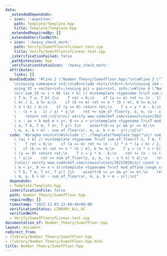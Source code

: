 ```yaml
---
data:
  _extendedDependsOn:
  - icon: ':question:'
    path: Template/Template.hpp
    title: Template/Template.hpp
  _extendedRequiredBy: []
  _extendedVerifiedWith:
  - icon: ':heavy_check_mark:'
    path: Verify/SumofFloorofLinear.test.cpp
    title: Verify/SumofFloorofLinear.test.cpp
  _isVerificationFailed: false
  _pathExtension: hpp
  _verificationStatusIcon: ':heavy_check_mark:'
  attributes:
    links: []
  bundledCode: "#line 2 \"Number_Theory/SumofFloor.hpp\"\n\n#line 2 \"Template/Template.hpp\"\
    \n\nusing namespace std;\n\n#include <bits/stdc++.h>\n\nusing i64 = long long;\n\
    using VI = vector<int>;\nusing pii = pair<int, int>;\n#line 4 \"Number_Theory/SumofFloor.hpp\"\
    \n// sum_{0 <= i < N} (ai + b) // m\ntemplate <typename T>\nT sum_of_floor(T n,\
    \ T m, T a, T b) {\n    T ret = 0;\n    if (a >= m) ret += (n - 1) * n * (a /\
    \ m) / 2, a %= m;\n    if (b >= m) ret += n * (b / m), b %= m;\n    T y = (a *\
    \ n + b) / m;\n    if (y == 0) return ret;\n    T x = y * m - b;\n    ret += (n\
    \ - (x + a - 1) / a) * y;\n    ret += sum_of_floor(y, a, m, (a - x % a) % a);\n\
    \    return ret;\n}\n\n// verify www.codechef.com/viewsolution/36222026\n// count\
    \ x : ax + b mod m < yr, 0 <= x < xr\ntemplate <typename T>\nT mod_affine_range_counting(T\
    \ a, T b, T m, T xr, T yr) {\n    assert(0 <= yr && yr <= m);\n    return sum_of_floor(xr,\
    \ m, a, b + m) - sum_of_floor(xr, m, a, b + m - yr);\n}\n"
  code: "#pragma once\n\n#include \"../Template/Template.hpp\"\n// sum_{0 <= i < N}\
    \ (ai + b) // m\ntemplate <typename T>\nT sum_of_floor(T n, T m, T a, T b) {\n\
    \    T ret = 0;\n    if (a >= m) ret += (n - 1) * n * (a / m) / 2, a %= m;\n \
    \   if (b >= m) ret += n * (b / m), b %= m;\n    T y = (a * n + b) / m;\n    if\
    \ (y == 0) return ret;\n    T x = y * m - b;\n    ret += (n - (x + a - 1) / a)\
    \ * y;\n    ret += sum_of_floor(y, a, m, (a - x % a) % a);\n    return ret;\n\
    }\n\n// verify www.codechef.com/viewsolution/36222026\n// count x : ax + b mod\
    \ m < yr, 0 <= x < xr\ntemplate <typename T>\nT mod_affine_range_counting(T a,\
    \ T b, T m, T xr, T yr) {\n    assert(0 <= yr && yr <= m);\n    return sum_of_floor(xr,\
    \ m, a, b + m) - sum_of_floor(xr, m, a, b + m - yr);\n}"
  dependsOn:
  - Template/Template.hpp
  isVerificationFile: false
  path: Number_Theory/SumofFloor.hpp
  requiredBy: []
  timestamp: '2022-11-03 22:40:46+08:00'
  verificationStatus: LIBRARY_ALL_AC
  verifiedWith:
  - Verify/SumofFloorofLinear.test.cpp
documentation_of: Number_Theory/SumofFloor.hpp
layout: document
redirect_from:
- /library/Number_Theory/SumofFloor.hpp
- /library/Number_Theory/SumofFloor.hpp.html
title: Number_Theory/SumofFloor.hpp
---
```

